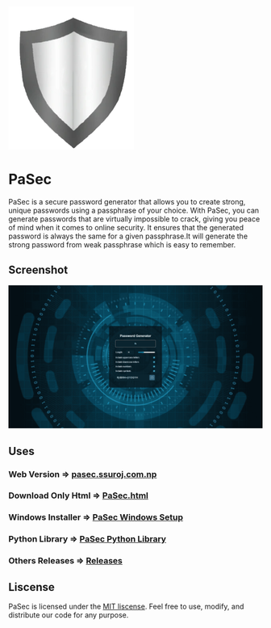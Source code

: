![Logo](./images/logo.png)


# PaSec
PaSec is a secure password generator that allows you to create strong, unique passwords using a passphrase of your choice. With PaSec, you can generate passwords that are virtually impossible to crack, giving you peace of mind when it comes to online security. It ensures that the generated password is always the same for a given passphrase.It will generate the strong password from weak passphrase which is easy to remember.

## Screenshot
![App Screenshot](./images/screenshoot.png)

## Uses
### Web Version => [pasec.ssuroj.com.np](https://pasec.ssuroj.com.np/)
### Download Only Html =>  [PaSec.html](https://github.com/5uroj/pasec/releases/download/Publish/PaSec.html)
### Windows Installer => [PaSec Windows Setup](https://github.com/5uroj/pasec/releases/download/Publish/PaSec-Setup-Windows.exe)
### Python Library => [PaSec Python Library](https://github.com/5uroj/pasec-py)
### Others Releases => [Releases](https://github.com/5uroj/pasec/releases/tag/Publish)

## Liscense
PaSec is licensed under the [MIT liscense](https://mit-license.org/). Feel free to use, modify, and distribute our code for any purpose.
